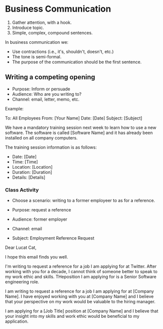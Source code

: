 # Business Communication

1. Gather attention, with a hook.
2. Introduce topic.
3. Simple, complex, compound sentences.

<!-- ### outline of an academic essay
- Introduction
  - hook
  - Sets the stage.
  - Thesis Statement.
- Summary
  - Brief neutral overview of the main overview.
  - write it as if the reader hasn't read the source.
- Response
  - evidence
- Segment 1
  - first claim
    - introduce a
- Segment 2
  - second claim
- Conclusion
  - wraps up analysis
  - reaffirms the thesis -->

In business communication we:

- Use contractions (i.e., it's, shouldn't, doesn't, etc.)
- The tone is semi-formal.
- The purpose of the communication should be the first sentence.

## Writing a competing opening

- Purpose: Inform or persuade
- Audience: Who are you writing to?
- Channel: email, letter, memo, etc.

Example:

To: All Employees
From: [Your Name]
Date: [Date]
Subject: [Subject]

We have a mandatory training session next week to learn how to use a new software.
The software is called [Software Name] and it has already been installed on all company
computers.

The training session information is as follows:

- Date: [Date]
- Time: [Time]
- Location: [Location]
- Duration: [Duration]
- Details: [Details]

### Class Activity

- Choose a scenario: writing to a former employeer to as for a reference.
- Purpose: request a reference
- Audience: former employer
- Channel: email

- Subject: Employment Reference Request

Dear Lucat Cat,

I hope this email finds you well.

I'm writing to request a reference for a job I am applying for at Twitter. After working with you for a decade, I cannot think of someone better to speak to my work ethic and skills. THeposition I am applying for is a Senior Software engineering role.

I am writing to request a reference for a job I am applying for at [Company Name]. I have
enjoyed working with you at [Company Name] and I believe that your perspective on my work would be valuable to the hiring manager.

I am applying for a [Job Title] position at [Company Name] and I believe that your
insight into my skills and work ethic would be beneficial to my application.

